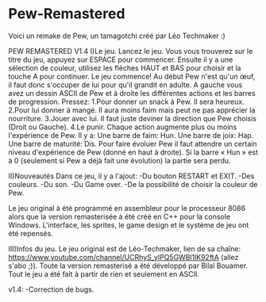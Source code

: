 # Pew-Remastered
Voici un remake de Pew, un tamagotchi créé par Léo Techmaker :)

PEW REMASTERED V1.4
I)Le jeu.
Lancez le jeu. Vous vous trouverez sur le titre du jeu, appuyez sur ESPACE pour commencer. Ensuite il y a une sélection de couleur, utilisez les flèches HAUT et BAS pour choisir et la touche A pour continuer.
Le jeu commence!
Au début Pew n'est qu'un œuf, il faut donc s'occuper de lui pour qu'il grandit en adulte. 
A gauche vous avez un dessin ASCII de Pew et à droite les différentes actions et les barres de progression.
Pressez: 
1.Pour donner un snack à Pew. Il sera heureux.
2.Pour lui donner à mangé. Il aura moins faim mais peut ne pas apprécier la nourriture.
3.Jouer avec lui. Il faut juste deviner la direction que Pew choisis (Droit ou Gauche).
4.Le punir.
Chaque action augmente plus ou moins l'expérience de Pew.
Il y a:
Une barre de faim: Hun.
Une barre de joix: Hap.
Une barre de maturité: Dis.
Pour faire évoluer Pew il faut attendre un certain niveau d'expérience de Pew (donné en haut à droite).
Si la barre « Hun » est à 0 (seulement si Pew a déjà fait une évolution) la partie sera perdu. 

II)Nouveautés
Dans ce jeu, il y a l'ajout:
-Du bouton RESTART et EXIT.
-Des couleurs.
-Du son.
-Du Game over.
-De la possibilité de choisir la couleur de Pew.

Le jeu original à été programmé en assembleur pour le processeur 8086 alors
que la version remasterisée à été créé en C++ pour la console Windows.
L'interface, les sprites, le game design et le système de jeu ont été repensés.

III)Infos du jeu.
Le jeu original est de Léo-Techmaker, lien de sa chaîne: https://www.youtube.com/channel/UCRhyS_ylPQ5GWBl1lK92ftA (allez s'abo ;)).
Toute la version remasterisé a été développé par Bilal Bouamer.
Tout le jeu a été fait à partir de rien et seulement en ASCII.

v1.4:
-Correction de bugs.
